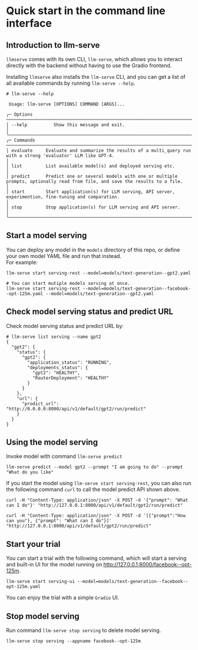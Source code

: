 # Quick start in the command line interface

## Introduction to llm-serve

`llmserve` comes with its own CLI, `llm-serve`, which allows you to interact directly with the backend without having to use the Gradio frontend.

Installing `llmserve` also installs the `llm-serve` CLI, and you can get a list of all available commands by running `llm-serve --help`.

```SHELL
# llm-serve --help

 Usage: llm-serve [OPTIONS] COMMAND [ARGS]...

╭─ Options ──────────────────────────────────────────────────────────────────────────────────────────────────────────────────────────────────────────────────────────╮
│ --help          Show this message and exit.                                                                                                                        │
╰────────────────────────────────────────────────────────────────────────────────────────────────────────────────────────────────────────────────────────────────────╯
╭─ Commands ─────────────────────────────────────────────────────────────────────────────────────────────────────────────────────────────────────────────────────────╮
│ evaluate     Evaluate and summarize the results of a multi_query run with a strong 'evaluator' LLM like GPT-4.                                                     │
│ list         List available model(s) and deployed serving etc.                                                                                                     │
│ predict      Predict one or several models with one or multiple prompts, optionally read from file, and save the results to a file.                                │
│ start        Start application(s) for LLM serving, API server, experimention, fine-tuning and comparation.                                                         │
│ stop         Stop application(s) for LLM serving and API server.                                                                                                   │
╰────────────────────────────────────────────────────────────────────────────────────────────────────────────────────────────────────────────────────────────────────╯

```

## Start a model serving

You can deploy any model in the `models` directory of this repo, or define your own model YAML file and run that instead.  
For example:

```
llm-serve start serving-rest --model=models/text-generation--gpt2.yaml

# You can start mutiple models serving at once.
llm-serve start serving-rest --model=models/text-generation--facebook--opt-125m.yaml --model=models/text-generation--gpt2.yaml
```

## Check model serving status and predict URL

Check model serving status and predict URL by:

```SHELL
# llm-serve list serving --name gpt2
{
  "gpt2": {
    "status": {
      "gpt2": {
        "application_status": "RUNNING",
        "deployments_status": {
          "gpt2": "HEALTHY",
          "RouterDeployment": "HEALTHY"
        }
      }
    },
    "url": {
      "prodict_url": "http://0.0.0.0:8000/api/v1/default/gpt2/run/predict"
    }
  }
}
```

## Using the model serving

Invoke model with command `llm-serve predict`

```
llm-serve predict --model gpt2 --prompt "I am going to do" --prompt "What do you like" 
```

If you start the model using `llm-serve start serving-rest`, you can also run the following command `curl` to call the model predict API shown above.

```
curl -H "Content-Type: application/json" -X POST -d '{"prompt": "What can I do"}' "http://127.0.0.1:8000/api/v1/default/gpt2/run/predict"

curl -H "Content-Type: application/json" -X POST -d '[{"prompt":"How can you"}, {"prompt": "What can I do"}]' "http://127.0.0.1:8000/api/v1/default/gpt2/run/predict"
```

## Start your trial

You can start a trial with the following command, which will start a serving and built-in UI for the model running on <http://127.0.0.1:8000/facebook--opt-125m>.

```
llm-serve start serving-ui --model=models/text-generation--facebook--opt-125m.yaml
```

You can enjoy the trial with a simple `Gradio` UI.

## Stop model serving

Run command `llm-serve stop serving` to delete model serving.

```
llm-serve stop serving --appname facebook--opt-125m
```

